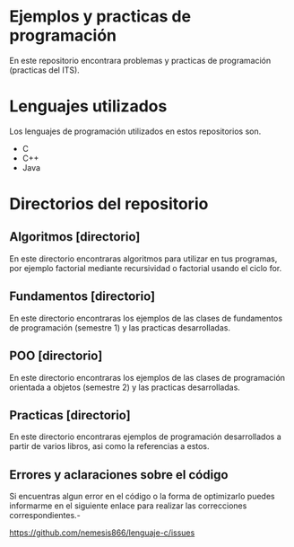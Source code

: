 Ejemplos y practicas de programación
====================================

En este repositorio encontrara problemas y practicas de programación (practicas del ITS).

# Lenguajes utilizados

Los lenguajes de programación utilizados en estos repositorios son.

* C
* C++
* Java

# Directorios del repositorio

## Algoritmos [directorio]

En este directorio encontraras algoritmos para utilizar en tus programas, por ejemplo factorial mediante recursividad o factorial usando el ciclo for.

## Fundamentos [directorio]

En este directorio encontraras los ejemplos de las clases de fundamentos de programación (semestre 1) y las practicas desarrolladas.

## POO [directorio]

En este directorio encontraras los ejemplos de las clases de programación orientada a objetos (semestre 2) y las practicas desarrolladas.

## Practicas [directorio]

En este directorio encontraras ejemplos de programación desarrollados a partir de varios libros, asi como la referencias a estos.

## Errores y aclaraciones sobre el código

Si encuentras algun error en el código o la forma de optimizarlo puedes informarme en el siguiente enlace para realizar las correcciones correspondientes.-

<a href="https://github.com/nemesis866/Lenguaje-c/issues">https://github.com/nemesis866/lenguaje-c/issues</a>